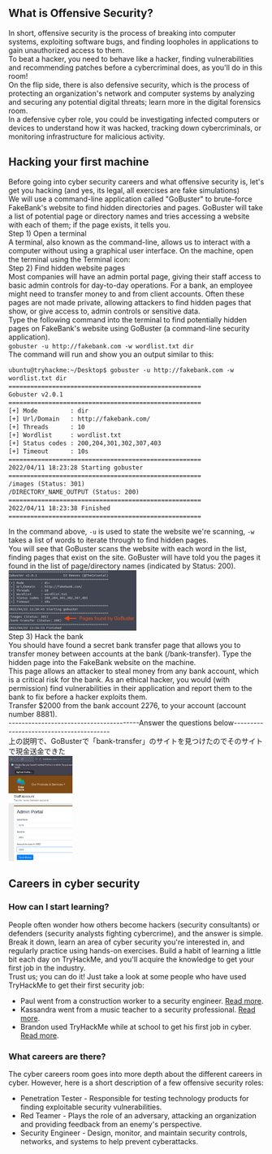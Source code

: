 ## What is Offensive Security?
In short, offensive security is the process of breaking into computer systems, exploiting software bugs, and finding loopholes in applications to gain unauthorized access to them.  
To beat a hacker, you need to behave like a hacker, finding vulnerabilities and recommending patches before a cybercriminal does, as you'll do in this room!  
On the flip side, there is also defensive security, which is the process of protecting an organization's network and computer systems by analyzing and securing any potential digital threats; learn more in the digital forensics room.  
In a defensive cyber role, you could be investigating infected computers or devices to understand how it was hacked, tracking down cybercriminals, or monitoring infrastructure for malicious activity.


## Hacking your first machine
Before going into cyber security careers and what offensive security is, let's get you hacking (and yes, its legal, all exercises are fake simulations)  
We will use a command-line application called "GoBuster" to brute-force FakeBank's website to find hidden directories and pages. GoBuster will take a list of potential page or directory names and tries accessing a website with each of them; if the page exists, it tells you.  
Step 1) Open a terminal  
A terminal, also known as the command-line, allows us to interact with a computer without using a graphical user interface. On the machine, open the terminal using the Terminal icon:  
Step 2) Find hidden website pages  
Most companies will have an admin portal page, giving their staff access to basic admin controls for day-to-day operations. For a bank, an employee might need to transfer money to and from client accounts. Often these pages are not made private, allowing attackers to find hidden pages that show, or give access to, admin controls or sensitive data.  
Type the following command into the terminal to find potentially hidden pages on FakeBank's website using GoBuster (a command-line security application).  
`gobuster -u http://fakebank.com -w wordlist.txt dir`  
The command will run and show you an output similar to this:
```
ubuntu@tryhackme:~/Desktop$ gobuster -u http://fakebank.com -w wordlist.txt dir
=====================================================
Gobuster v2.0.1
=====================================================
[+] Mode         : dir
[+] Url/Domain   : http://fakebank.com/
[+] Threads      : 10
[+] Wordlist     : wordlist.txt
[+] Status codes : 200,204,301,302,307,403
[+] Timeout      : 10s
=====================================================
2022/04/11 18:23:28 Starting gobuster
=====================================================
/images (Status: 301)
/DIRECTORY_NAME_OUTPUT (Status: 200)
=====================================================
2022/04/11 18:23:38 Finished
=====================================================
```
In the command above, `-u` is used to state the website we're scanning, `-w` takes a list of words to iterate through to find hidden pages.  
You will see that GoBuster scans the website with each word in the list, finding pages that exist on the site. GoBuster will have told you the pages it found in the list of page/directory names (indicated by Status: 200).  
<img src="https://github.com/mylovemyon/TryHackMe_Images/blob/main/Images/Intro%20to%20Offensive%20Security_01.png" width="50%" height="50%">  
Step 3) Hack the bank  
You should have found a secret bank transfer page that allows you to transfer money between accounts at the bank (/bank-transfer). Type the hidden page into the FakeBank website on the machine.  
This page allows an attacker to steal money from any bank account, which is a critical risk for the bank. As an ethical hacker, you would (with permission) find vulnerabilities in their application and report them to the bank to fix before a hacker exploits them.  
Transfer $2000 from the bank account 2276, to your account (account number 8881).  
----------------------------------------Answer the questions below----------------------------------------  
上の説明で、GoBusterで「bank-transfer」のサイトを見つけたのでそのサイトで現金送金できた  
<img src="https://github.com/mylovemyon/TryHackMe_Images/blob/main/Images/Intro%20to%20Offensive%20Security_02.png" width="25%" height="25%">


## Careers in cyber security
### How can I start learning?
People often wonder how others become hackers (security consultants) or defenders (security analysts fighting cybercrime), and the answer is simple. Break it down, learn an area of cyber security you're interested in, and regularly practice using hands-on exercises. Build a habit of learning a little bit each day on TryHackMe, and you'll acquire the knowledge to get your first job in the industry.  
Trust us; you can do it! Just take a look at some people who have used TryHackMe to get their first security job:  
- Paul went from a construction worker to a security engineer. [Read more](https://tryhackme.com/resources/blog/construction-worker-to-security-engineer-how-paul-used-tryhackme-to-land-his-first-job-in-security).
- Kassandra went from a music teacher to a security professional. [Read more](https://tryhackme.com/resources/blog/the-teacher-becomes-the-student).
- Brandon used TryHackMe while at school to get his first job in cyber. [Read more](https://tryhackme.com/resources/blog/brandons-success-story).

### What careers are there?
The cyber careers room goes into more depth about the different careers in cyber. However, here is a short description of a few offensive security roles:  
- Penetration Tester - Responsible for testing technology products for finding exploitable security vulnerabilities.
- Red Teamer - Plays the role of an adversary, attacking an organization and providing feedback from an enemy's perspective.
- Security Engineer - Design, monitor, and maintain security controls, networks, and systems to help prevent cyberattacks.
